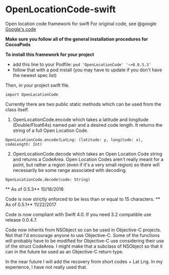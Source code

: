 # OpenLocationCode-swift

Open location code framework for swift For original code, see @google
[Google's code](https://github.com/google/open-location-code)

**Make sure you follow all of the general installation procedures for CocoaPods**

**To install this framework for your project**

* add this line to your Podfile: `pod 'OpenLocationCode' '~>0.0.5.3'`
* follow that with a pod install (you may have to update if you don't have the newest spec list)

Then, in your project swift file.

```
import OpenLocationCode
```

Currently there are two public static methods which can be used from the class itself.

1. OpenLocationCode.encode which takes a latitude and longitude (Double/Float64s) named pair and a desired code length.
   It returns the string of a full Open Location Code.

```
OpenLocationCode.encode(LatLng: (latitude: y, longitude: x), codeLength: Int)
```

2. OpenLocationCode.decode which takes an Open Location Code string and returns a CodeArea. Open Location Codes aren't
   really meant for a point, but rather a region (even if it's a very small region) so there will necessarily be some
   range associated with decoding.

```
OpenLocationCode.decode(code: String)
```
** As of 0.5.3** 10/18/2018

Code is now strictly enforced to be less than or equal to 15 characters. 
** As of 0.5.1** 11/22/2017

Code is now compliant with Swift 4.0. If you need 3.2 compatible use release 0.0.4.7.

Code now inherits from NSObject so can be used in Objective-C projects. Not that I'd encourage anyone to use
Objective-C. Some of the functions will probably have to be modified for Objective-C use considering their use of the
struct CodeArea. I might make that a subclass of NSObject so that it can in the future be used as an Objective-C return
type.

In the near future I will add the recovery from short codes + Lat Lng. In my experience, I have not really used that.
